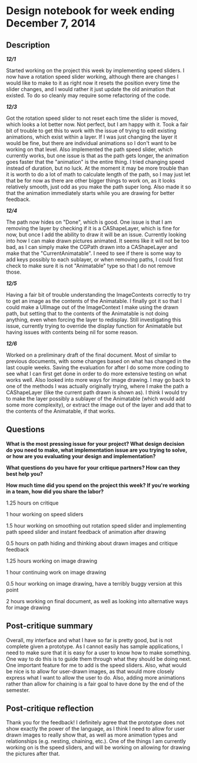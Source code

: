 # Design notebook for week ending December 7, 2014

## Description

***12/1***

Started working on the project this week by implementing speed sliders. I now have a rotation speed slider working, although there are changes I would like to make to it as right now it resets the position every time the slider changes, and I would rather it just update the old animation that existed. To do so cleanly may require some refactoring of the code.

***12/3***

Got the rotation speed slider to not reset each time the slider is moved, which looks a lot better now. Not perfect, but I am happy with it. Took a fair bit of trouble to get this to work with the issue of trying to edit existing animations, which exist within a layer. If I was just changing the layer it would be fine, but there are individual animations so I don't want to be working on that level. Also implemented the path speed slider, which currently works, but one issue is that as the path gets longer, the animation goes faster that the "animation" is the entire thing. I tried changing speed instead of duration, but no luck. At the moment it may be more trouble than it is worth to do a lot of math to calculate length of the path, so I may just let that be for now as there are other bigger things to work on, as it looks relatively smooth, just odd as you make the path super long. Also made it so that the animation immediately starts while you are drawing for better feedback. 

***12/4***

The path now hides on "Done", which is good. One issue is that I am removing the layer by checking if it is a CAShapeLayer, which is fine for now, but once I add the ability to draw it will be an issue. Currently looking into how I can make drawn pictures animated. It seems like it will not be too bad, as I can simply make the CGPath drawn into a CAShapeLayer and make that the "CurrentAnimatable". I need to see if there is some way to add keys possibly to each sublayer, or when removing paths, I could first check to make sure it is not "Animatable" type so that I do not remove those.

***12/5***

Having a fair bit of trouble understanding the ImageContexts correctly to try to get an image as the contents of the Animatable. I finally got it so that I could make a UIImage out of the ImageContext I make using the drawn path, but setting that to the contents of the Animatable is not doing anything, even when forcing the layer to redisplay. Still investigating this issue, currently trying to override the display function for Animatable but having issues with contents being nil for some reason.

***12/6***

Worked on a preliminary draft of the final document. Most of similar to previous documents, with some changes based on what has changed in the last couple weeks. Saving the evaluation for after I do some more coding to see what I can first get done in order to do more extensive testing on what works well. Also looked into more ways for image drawing. I may go back to one of the methods I was actually originally trying, where I make the path a CAShapeLayer (like the current path drawn is shown as). I think I would try to make the layer possibly a sublayer of the Animatable (which would add some more complexity), or extract the image out of the layer and add that to the contents of the Animatable, if that works. 

## Questions

**What is the most pressing issue for your project? What design decision do
you need to make, what implementation issue are you trying to solve, or how
are you evaluating your design and implementation?**

**What questions do you have for your critique partners? How can they best help
you?**

**How much time did you spend on the project this week? If you're working in a
team, how did you share the labor?**

1.25 hours on critique

1 hour working on speed sliders

1.5 hour working on smoothing out rotation speed slider and implementing path speed slider and instant feedback of animation after drawing

0.5 hours on path hiding and thinking about drawn images and critique feedback

1.25 hours working on image drawing

1 hour continuing work on image drawing

0.5 hour working on image drawing, have a terribly buggy version at this point

2 hours working on final document, as well as looking into alternative ways for image drawing

## Post-critique summary

Overall, my interface and what I have so far is pretty good, but is not complete given a prototype. As I cannot easily has sample applications, I need to make sure that it is easy for a user to know how to make something. One way to do this is to guide them through what they should be doing next. One important feature for me to add is the speed sliders. Also, what would be nice is to allow for user-drawn images, as that would more closely express what I want to allow the user to do. Also, adding more animations rather than allow for chaining is a fair goal to have done by the end of the semester.

## Post-critique reflection

Thank you for the feedback! I definitely agree that the prototype does not show exactly the power of the language, as I think I need to allow for user drawn images to really show that, as well as more animation types and relationships (e.g. nesting, chaining, etc.). One of the things I am currently working on is the speed sliders, and will be working on allowing for drawing the pictures after that.
